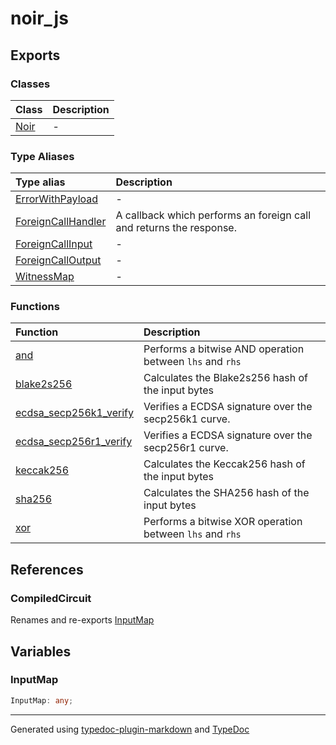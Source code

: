 # noir_js

## Exports

### Classes

| Class | Description |
| :------ | :------ |
| [Noir](classes/Noir.md) | - |

### Type Aliases

| Type alias | Description |
| :------ | :------ |
| [ErrorWithPayload](type-aliases/ErrorWithPayload.md) | - |
| [ForeignCallHandler](type-aliases/ForeignCallHandler.md) | A callback which performs an foreign call and returns the response. |
| [ForeignCallInput](type-aliases/ForeignCallInput.md) | - |
| [ForeignCallOutput](type-aliases/ForeignCallOutput.md) | - |
| [WitnessMap](type-aliases/WitnessMap.md) | - |

### Functions

| Function | Description |
| :------ | :------ |
| [and](functions/and.md) | Performs a bitwise AND operation between `lhs` and `rhs` |
| [blake2s256](functions/blake2s256.md) | Calculates the Blake2s256 hash of the input bytes |
| [ecdsa\_secp256k1\_verify](functions/ecdsa_secp256k1_verify.md) | Verifies a ECDSA signature over the secp256k1 curve. |
| [ecdsa\_secp256r1\_verify](functions/ecdsa_secp256r1_verify.md) | Verifies a ECDSA signature over the secp256r1 curve. |
| [keccak256](functions/keccak256.md) | Calculates the Keccak256 hash of the input bytes |
| [sha256](functions/sha256.md) | Calculates the SHA256 hash of the input bytes |
| [xor](functions/xor.md) | Performs a bitwise XOR operation between `lhs` and `rhs` |

## References

### CompiledCircuit

Renames and re-exports [InputMap](index.md#inputmap)

## Variables

### InputMap

```ts
InputMap: any;
```

***

Generated using [typedoc-plugin-markdown](https://www.npmjs.com/package/typedoc-plugin-markdown) and [TypeDoc](https://typedoc.org/)
